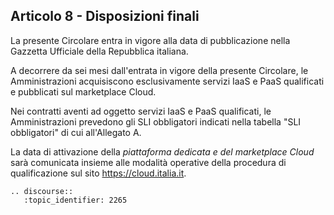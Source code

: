## Articolo 8 - Disposizioni finali

La presente Circolare entra in vigore alla data di pubblicazione nella Gazzetta
Ufficiale della Repubblica italiana.

A decorrere da sei mesi dall'entrata in vigore della presente Circolare, 
le Amministrazioni acquisiscono esclusivamente servizi IaaS e PaaS qualificati e
pubblicati sul marketplace Cloud.

Nei contratti aventi ad oggetto servizi IaaS e PaaS qualificati, le Amministrazioni prevedono 
gli SLI obbligatori indicati nella tabella "SLI obbligatori" di cui all'Allegato A. 

La data di attivazione della *piattaforma dedicata e del marketplace Cloud* sarà
comunicata insieme alle modalità operative della procedura di qualificazione
sul sito https://cloud.italia.it.

```eval_rst
.. discourse::
   :topic_identifier: 2265
```
